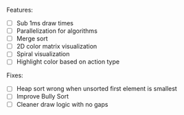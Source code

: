 Features:

- [ ] Sub 1ms draw times
- [ ] Parallelization for algorithms
- [ ] Merge sort
- [ ] 2D color matrix visualization
- [ ] Spiral visualization
- [ ] Highlight color based on action type

Fixes:

- [ ] Heap sort wrong when unsorted first element is smallest
- [ ] Improve Bully Sort
- [ ] Cleaner draw logic with no gaps
